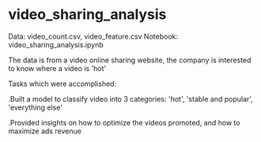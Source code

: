 # video_sharing_analysis

Data: video_count.csv,  video_feature.csv
Notebook: video_sharing_analysis.ipynb

The data is from a video online sharing website, the company is interested to know where a video is 'hot'

Tasks which were accomplished:

.Built a model to classify video into 3 categories: 'hot', 'stable and popular', 'everything else'

.Provided insights on how to optimize the videos promoted, and how to maximize ads revenue
